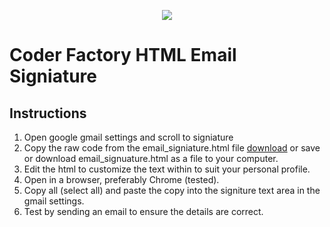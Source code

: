 <p align="center"><img src="https://github.com/coder-factory-academy/cf-guidline-css/blob/master/CFA.png"></p>

# Coder Factory HTML Email Signiature

## Instructions

1. Open google gmail settings and scroll to signiature
2. Copy the raw code from the email_signiature.html file <a href="https://github.com/coder-factory-academy/cf-email-footer/blob/master/email_signiature.html">download</a> or save or download email_signuature.html as a file to your computer.
3. Edit the html to customize the text within to suit your personal profile.
3. Open in a browser, preferably Chrome (tested).
4. Copy all (select all) and paste the copy into the signiture text area in the gmail settings.
5. Test by sending an email to ensure the details are correct.
